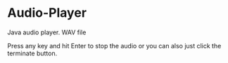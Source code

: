 # Audio-Player
Java audio player. WAV file


Press any key and hit Enter to stop the audio or you can also just click the terminate button.
